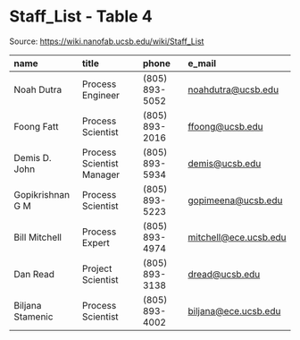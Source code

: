 # Staff_List - Table 4

Source: https://wiki.nanofab.ucsb.edu/wiki/Staff_List

| name             | title                     | phone          | e_mail                |
|:-----------------|:--------------------------|:---------------|:----------------------|
| Noah Dutra       | Process Engineer          | (805) 893-5052 | noahdutra@ucsb.edu    |
| Foong Fatt       | Process Scientist         | (805) 893-2016 | ffoong@ucsb.edu       |
| Demis D. John    | Process Scientist Manager | (805) 893-5934 | demis@ucsb.edu        |
| Gopikrishnan G M | Process Scientist         | (805) 893-5223 | gopimeena@ucsb.edu    |
| Bill Mitchell    | Process Expert            | (805) 893-4974 | mitchell@ece.ucsb.edu |
| Dan Read         | Project Scientist         | (805) 893-3138 | dread@ucsb.edu        |
| Biljana Stamenic | Process Scientist         | (805) 893-4002 | biljana@ece.ucsb.edu  |